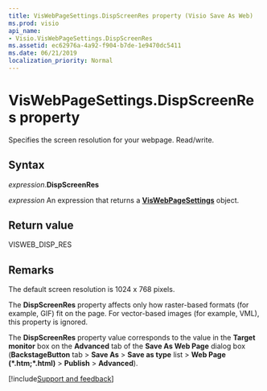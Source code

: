 ```yaml
---
title: VisWebPageSettings.DispScreenRes property (Visio Save As Web)
ms.prod: visio
api_name:
- Visio.VisWebPageSettings.DispScreenRes
ms.assetid: ec62976a-4a92-f904-b7de-1e9470dc5411
ms.date: 06/21/2019
localization_priority: Normal
---
```



# VisWebPageSettings.DispScreenRes property

Specifies the screen resolution for your webpage. Read/write.


## Syntax

_expression_.**DispScreenRes**

 _expression_ An expression that returns a **[VisWebPageSettings](Visio.VisWebPageSettings.md)** object.


## Return value

VISWEB_DISP_RES


## Remarks

The default screen resolution is 1024 x 768 pixels.

The **DispScreenRes** property affects only how raster-based formats (for example, GIF) fit on the page. For vector-based images (for example, VML), this property is ignored.

The **DispScreenRes** property value corresponds to the value in the **Target monitor** box on the **Advanced** tab of the **Save As Web Page** dialog box (**BackstageButton** tab > **Save As** > **Save as type** list > **Web Page (\*.htm;\*.html)** > **Publish** > **Advanced**).

[!include[Support and feedback](~/includes/feedback-boilerplate.md)]